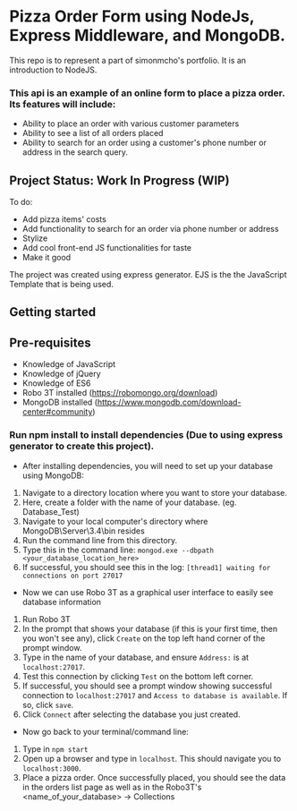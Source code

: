 # Pizza Order Form using NodeJs, Express Middleware, and MongoDB.  
  
This repo is to represent a part of simonmcho's portfolio. It is an introduction to NodeJS.  

### This api is an example of an online form to place a pizza order. Its features will include:  
- Ability to place an order with various customer parameters
- Ability to see a list of all orders placed
- Ability to search for an order using a customer's phone number or address in the search query.
  
  
## Project Status: Work In Progress (WIP)  
To do:
- Add pizza items' costs
- Add functionality to search for an order via phone number or address
- Stylize
- Add cool front-end JS functionalities for taste
- Make it good

The project was created using express generator. EJS is the the JavaScript Template that is being used.
  
## Getting started  

## Pre-requisites
- Knowledge of JavaScript
- Knowledge of jQuery
- Knowledge of ES6
- Robo 3T installed (https://robomongo.org/download)
- MongoDB installed (https://www.mongodb.com/download-center#community)

### Run npm install to install dependencies (Due to using express generator to create this project).  
- After installing dependencies, you will need to set up your database using MongoDB:
  
1. Navigate to a directory location where you want to store your database.
2. Here, create a folder with the name of your database. (eg. Database_Test)
3. Navigate to your local computer's directory where MongoDB\Server\3.4\bin resides
4. Run the command line from this directory.
5. Type this in the command line: `mongod.exe --dbpath <your_database_location_here>`
6. If successful, you should see this in the log: `[thread1] waiting for connections on port 27017`
  
- Now we can use Robo 3T as a graphical user interface to easily see database information  
1. Run Robo 3T
2. In the prompt that shows your database (if this is your first time, then you won't see any), click `Create` on the top left hand corner of the prompt window.
3. Type in the name of your database, and ensure `Address:` is at `localhost:27017`.
4. Test this connection by clicking `Test` on the bottom left corner. 
5. If successful, you should see a prompt window showing successful connection to `localhost:27017` and `Access to database is available`. If so, click `save`.
6. Click `Connect` after selecting the database you just created.

- Now go back to your terminal/command line:
1. Type in `npm start`
2. Open up a browser and type in `localhost`. This should navigate you to `localhost:3000`.
3. Place a pizza order. Once successfully placed, you should see the data in the orders list page as well as in the Robo3T's <name_of_your_database> -> Collections
    
    

